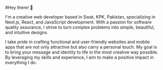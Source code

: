 #Hey there! 👋 

I'm a creative web developer based in Swat, KPK, Pakistan, specializing in Next.js, React, and JavaScript development. With a passion for software quality assurance, I strive to turn complex problems into simple, beautiful, and intuitive designs.

I take pride in crafting functional and user-friendly websites and mobile apps that are not only attractive but also carry a personal touch. My goal is to bring your message and identity to life in the most creative way possible. By leveraging my skills and experience, I aim to make a positive impact in everything I do.
